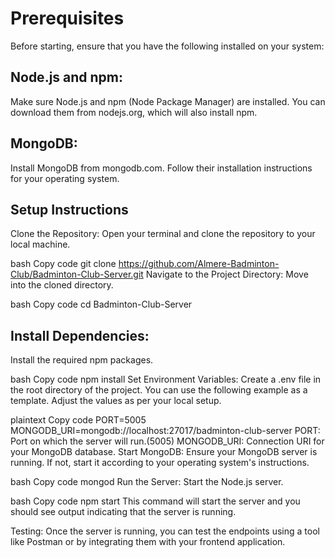 # Prerequisites
Before starting, ensure that you have the following installed on your system:

## Node.js and npm:
 Make sure Node.js and npm (Node Package Manager) are installed. You can download them from nodejs.org, which will also install npm.

## MongoDB: 
Install MongoDB from mongodb.com. Follow their installation instructions for your operating system.

## Setup Instructions
Clone the Repository: Open your terminal and clone the repository to your local machine.

bash
Copy code
git clone https://github.com/Almere-Badminton-Club/Badminton-Club-Server.git
Navigate to the Project Directory: Move into the cloned directory.

bash
Copy code
cd Badminton-Club-Server

## Install Dependencies: 
Install the required npm packages.

bash
Copy code
npm install
Set Environment Variables: Create a .env file in the root directory of the project. You can use the following example as a template. Adjust the values as per your local setup.

plaintext
Copy code
PORT=5005
MONGODB_URI=mongodb://localhost:27017/badminton-club-server
PORT: Port on which the server will run.(5005)
MONGODB_URI: Connection URI for your MongoDB database.
Start MongoDB: Ensure your MongoDB server is running. If not, start it according to your operating system's instructions.

bash
Copy code
mongod
Run the Server: Start the Node.js server.

bash
Copy code
npm start
This command will start the server and you should see output indicating that the server is running.

Testing: Once the server is running, you can test the endpoints using a tool like Postman or by integrating them with your frontend application.

